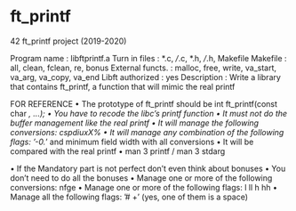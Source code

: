 # ft_printf
42 ft_printf project (2019-2020)

<MANDATORY PART>

Program name : libftprintf.a
Turn in files : *.c, */*.c, *.h, */*.h, Makefile
Makefile : all, clean, fclean, re, bonus
External functs. : malloc, free, write, va_start, va_arg, va_copy, va_end
Libft authorized : yes
Description : Write a library that contains ft_printf, a function that will mimic the real printf

FOR REFERENCE
• The prototype of ft_printf should be int ft_printf(const char *, ...);
• You have to recode the libc’s printf function
• It must not do the buffer management like the real printf
• It will manage the following conversions: cspdiuxX%
• It will manage any combination of the following flags: ’-0.*’ and minimum field width with all conversions
• It will be compared with the real printf
• man 3 printf / man 3 stdarg

<BONUS PART>
• If the Mandatory part is not perfect don’t even think about bonuses
• You don’t need to do all the bonuses
• Manage one or more of the following conversions: nfge
• Manage one or more of the following flags: l ll h hh
• Manage all the following flags: ’# +’ (yes, one of them is a space)
